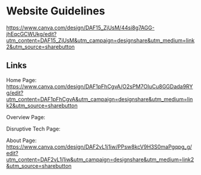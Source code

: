 # Website Guidelines

https://www.canva.com/design/DAF15_ZjUsM/44si8g7AGG-jhEqcGCWUkg/edit?utm_content=DAF15_ZjUsM&utm_campaign=designshare&utm_medium=link2&utm_source=sharebutton

## Links

Home Page: https://www.canva.com/design/DAF1pFhCgvA/O2sPM7OIuCu8GGDada9RYg/edit?utm_content=DAF1pFhCgvA&utm_campaign=designshare&utm_medium=link2&utm_source=sharebutton

Overview Page:

Disruptive Tech Page:

About Page:
https://www.canva.com/design/DAF2vL1j1iw/PPsw8kcV9H3S0maPgqpg_g/edit?utm_content=DAF2vL1j1iw&utm_campaign=designshare&utm_medium=link2&utm_source=sharebutton
